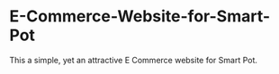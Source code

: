 # E-Commerce-Website-for-Smart-Pot
This a simple, yet an attractive E Commerce website for Smart Pot.
